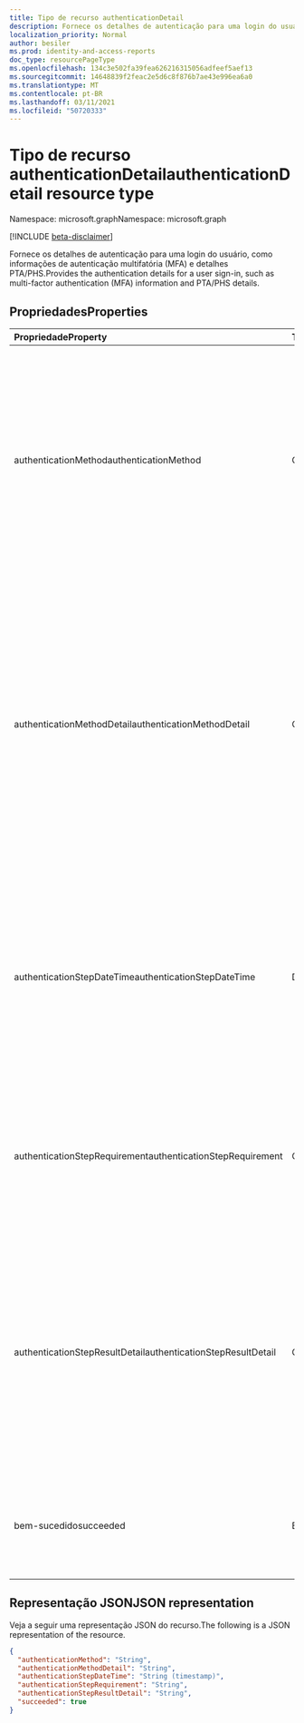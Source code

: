 ```yaml
---
title: Tipo de recurso authenticationDetail
description: Fornece os detalhes de autenticação para uma login do usuário, como informações de autenticação multifatória (MFA) e detalhes PTA/PHS.
localization_priority: Normal
author: besiler
ms.prod: identity-and-access-reports
doc_type: resourcePageType
ms.openlocfilehash: 134c3e502fa39fea626216315056adfeef5aef13
ms.sourcegitcommit: 14648839f2feac2e5d6c8f876b7ae43e996ea6a0
ms.translationtype: MT
ms.contentlocale: pt-BR
ms.lasthandoff: 03/11/2021
ms.locfileid: "50720333"
---
```

# <a name="authenticationdetail-resource-type"></a><span data-ttu-id="a3ac2-103">Tipo de recurso authenticationDetail</span><span class="sxs-lookup"><span data-stu-id="a3ac2-103">authenticationDetail resource type</span></span>

<span data-ttu-id="a3ac2-104">Namespace: microsoft.graph</span><span class="sxs-lookup"><span data-stu-id="a3ac2-104">Namespace: microsoft.graph</span></span>

[!INCLUDE [beta-disclaimer](../../includes/beta-disclaimer.md)]

<span data-ttu-id="a3ac2-105">Fornece os detalhes de autenticação para uma login do usuário, como informações de autenticação multifatória (MFA) e detalhes PTA/PHS.</span><span class="sxs-lookup"><span data-stu-id="a3ac2-105">Provides the authentication details for a user sign-in, such as multi-factor authentication (MFA) information and PTA/PHS details.</span></span>

## <a name="properties"></a><span data-ttu-id="a3ac2-106">Propriedades</span><span class="sxs-lookup"><span data-stu-id="a3ac2-106">Properties</span></span>

| <span data-ttu-id="a3ac2-107">Propriedade</span><span class="sxs-lookup"><span data-stu-id="a3ac2-107">Property</span></span>                       | <span data-ttu-id="a3ac2-108">Tipo</span><span class="sxs-lookup"><span data-stu-id="a3ac2-108">Type</span></span>           | <span data-ttu-id="a3ac2-109">Descrição</span><span class="sxs-lookup"><span data-stu-id="a3ac2-109">Description</span></span>                                                                                                                                                                                                              |
|:-------------------------------|:---------------|:-------------------------------------------------------------------------------------------------------------------------------------------------------------------------------------------------------------------------|
| <span data-ttu-id="a3ac2-110">authenticationMethod</span><span class="sxs-lookup"><span data-stu-id="a3ac2-110">authenticationMethod</span></span>           | <span data-ttu-id="a3ac2-111">Cadeia de caracteres</span><span class="sxs-lookup"><span data-stu-id="a3ac2-111">String</span></span>         | <span data-ttu-id="a3ac2-112">O tipo de método de autenticação usado para executar esta etapa de autenticação.</span><span class="sxs-lookup"><span data-stu-id="a3ac2-112">The type of authentication method used to perform this step of authentication.</span></span> <span data-ttu-id="a3ac2-113">Valores possíveis: `Password` , , , , , `SMS` `Voice` `Authenticator App` `Software OATH token` `Satisfied by token` .</span><span class="sxs-lookup"><span data-stu-id="a3ac2-113">Possible values: `Password`, `SMS`, `Voice`, `Authenticator App`, `Software OATH token`, `Satisfied by token`.</span></span>                            |
| <span data-ttu-id="a3ac2-114">authenticationMethodDetail</span><span class="sxs-lookup"><span data-stu-id="a3ac2-114">authenticationMethodDetail</span></span>     | <span data-ttu-id="a3ac2-115">Cadeia de caracteres</span><span class="sxs-lookup"><span data-stu-id="a3ac2-115">String</span></span>         | <span data-ttu-id="a3ac2-116">Detalhes sobre o método de autenticação usado para executar essa etapa de autenticação.</span><span class="sxs-lookup"><span data-stu-id="a3ac2-116">Details about the authentication method used to perform this authentication step.</span></span> <span data-ttu-id="a3ac2-117">Por exemplo, número de telefone (para SMS e voz), nome do dispositivo (para aplicativo Autenticador) e fonte de senha (por exemplo, nuvem, AD FS, PTA, PHS).</span><span class="sxs-lookup"><span data-stu-id="a3ac2-117">For example, phone number (for SMS and voice), device name (for Authenticator app), and password source (e.g. cloud, AD FS, PTA, PHS).</span></span> |
| <span data-ttu-id="a3ac2-118">authenticationStepDateTime</span><span class="sxs-lookup"><span data-stu-id="a3ac2-118">authenticationStepDateTime</span></span>     | <span data-ttu-id="a3ac2-119">DateTimeOffset</span><span class="sxs-lookup"><span data-stu-id="a3ac2-119">DateTimeOffset</span></span> | <span data-ttu-id="a3ac2-120">Representa informações de data e hora usando o formato ISO 8601 e está sempre em horário UTC.</span><span class="sxs-lookup"><span data-stu-id="a3ac2-120">Represents date and time information using ISO 8601 format and is always in UTC time.</span></span> <span data-ttu-id="a3ac2-121">Por exemplo, meia-noite UTC em 1 de janeiro de 2014 é `2014-01-01T00:00:00Z`.</span><span class="sxs-lookup"><span data-stu-id="a3ac2-121">For example, midnight UTC on Jan 1, 2014 is `2014-01-01T00:00:00Z`.</span></span>                                           |
| <span data-ttu-id="a3ac2-122">authenticationStepRequirement</span><span class="sxs-lookup"><span data-stu-id="a3ac2-122">authenticationStepRequirement</span></span>  | <span data-ttu-id="a3ac2-123">Cadeia de caracteres</span><span class="sxs-lookup"><span data-stu-id="a3ac2-123">String</span></span>         | <span data-ttu-id="a3ac2-124">A etapa de autenticação que isso satisfez.</span><span class="sxs-lookup"><span data-stu-id="a3ac2-124">The step of authentication that this satisfied.</span></span> <span data-ttu-id="a3ac2-125">Por exemplo, autenticação primária ou autenticação multifa factor.</span><span class="sxs-lookup"><span data-stu-id="a3ac2-125">For example, primary authentication, or multi-factor authentication.</span></span>                                                                                                     |
| <span data-ttu-id="a3ac2-126">authenticationStepResultDetail</span><span class="sxs-lookup"><span data-stu-id="a3ac2-126">authenticationStepResultDetail</span></span> | <span data-ttu-id="a3ac2-127">Cadeia de caracteres</span><span class="sxs-lookup"><span data-stu-id="a3ac2-127">String</span></span>         | <span data-ttu-id="a3ac2-128">Detalhes sobre por que a etapa foi bem-sucedida ou falhou.</span><span class="sxs-lookup"><span data-stu-id="a3ac2-128">Details about why the step succeeded or failed.</span></span> <span data-ttu-id="a3ac2-129">Por exemplo, o usuário é bloqueado, o código de fraude inserido, nenhuma entrada de telefone - tempo de tempo, telefone inacessível ou declaração em token.</span><span class="sxs-lookup"><span data-stu-id="a3ac2-129">For examples, user is blocked, fraud code entered, no phone input - timed out, phone unreachable, or claim in token.</span></span>                                                     |
| <span data-ttu-id="a3ac2-130">bem-sucedido</span><span class="sxs-lookup"><span data-stu-id="a3ac2-130">succeeded</span></span>                      | <span data-ttu-id="a3ac2-131">Booliano</span><span class="sxs-lookup"><span data-stu-id="a3ac2-131">Boolean</span></span>        | <span data-ttu-id="a3ac2-132">Indica o status da etapa de autenticação.</span><span class="sxs-lookup"><span data-stu-id="a3ac2-132">Indicates the status of the authentication step.</span></span> <span data-ttu-id="a3ac2-133">Valores possíveis: `succeeded` , `failed` .</span><span class="sxs-lookup"><span data-stu-id="a3ac2-133">Possible values: `succeeded`, `failed`.</span></span>                                                                                                                                 |

## <a name="json-representation"></a><span data-ttu-id="a3ac2-134">Representação JSON</span><span class="sxs-lookup"><span data-stu-id="a3ac2-134">JSON representation</span></span>

<span data-ttu-id="a3ac2-135">Veja a seguir uma representação JSON do recurso.</span><span class="sxs-lookup"><span data-stu-id="a3ac2-135">The following is a JSON representation of the resource.</span></span>

<!-- {
  "blockType": "resource",
  "optionalProperties": [

  ],
  "@odata.type": "microsoft.graph.authenticationDetail",
  "baseType": null
}-->

```json
{
  "authenticationMethod": "String",
  "authenticationMethodDetail": "String",
  "authenticationStepDateTime": "String (timestamp)",
  "authenticationStepRequirement": "String",
  "authenticationStepResultDetail": "String",
  "succeeded": true
}
```

<!-- uuid: 16cd6b66-4b1a-43a1-adaf-3a886856ed98
2019-02-04 14:57:30 UTC -->
<!-- {
  "type": "#page.annotation",
  "description": "authenticationDetail resource",
  "keywords": "",
  "section": "documentation",
  "tocPath": ""
}-->

